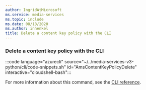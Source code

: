 ```yaml
---
author: IngridAtMicrosoft
ms.service: media-services
ms.topic: include
ms.date: 08/18/2020
ms.author: inhenkel
title: Delete a content key policy with the CLI
---
```


### Delete a content key policy with the CLI

:::code language="azurecli" source="~/../media-services-v3-python/cli/code-snippets.sh" id="AmsContentKeyPolicyDelete" interactive="cloudshell-bash":::

For more information about this command, see the [CLI reference](/cli/azure/ams/content-key-policy?view=azure-cli-latest&preserve-view=true#az-ams-content-key-policy-delete).
